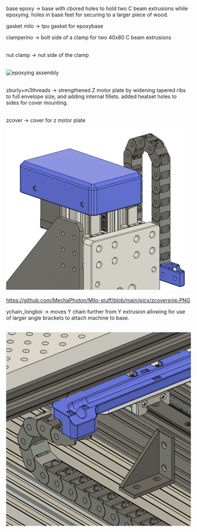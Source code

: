 base epoxy -> base with cbored holes to hold two C beam extrusions while epoxying. holes in base feet for securing to a larger piece of wood.

gasket milo -> tpu gasket for epoxybase

clamperino -> bolt side of a clamp for two 40x80 C beam extrusions <br><br>

nut clamp -> nut side of the clamp <br><br>

![epoxying assembly](https://i.imgur.com/eqmkybb.png) <br><br>

zburly+m3threads -> strengthened Z motor plate by widening tapered ribs to full envelope size, and adding internal fillets. added heatset holes to sides for cover mounting. <br><br>

zcover -> cover for z motor plate

![extended Y chain mount](https://github.com/MechaPhoton/Milo-stuff/blob/main/pics/zcoversnip.PNG) <br><br>
https://github.com/MechaPhoton/Milo-stuff/blob/main/pics/zcoversnip.PNG

ychain_longboi -> moves Y chain further from Y extrusion allowing for use of larger angle brackets to attach machine to base. <br><br>

![extended Y chain mount](https://github.com/MechaPhoton/Milo-stuff/blob/main/pics/ychainlongboi.PNG) <br><br>

